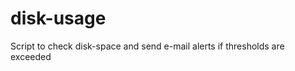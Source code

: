disk-usage
==========

Script to check disk-space and send e-mail alerts if thresholds are exceeded
